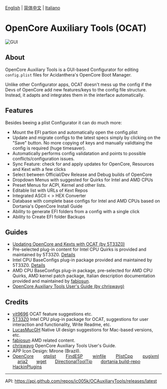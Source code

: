 [English](https://github.com/ic005k/QtOpenCoreConfig/blob/master/READMe.md) | [简体中文](https://github.com/ic005k/QtOpenCoreConfig/blob/master/READMe-cn.md) | [Italiano](https://github.com/ic005k/QtOpenCoreConfig/blob/master/READMe-it.md)

# OpenCore Auxiliary Tools (OCAT)

![GUI](https://user-images.githubusercontent.com/76865553/165901706-abbccb4a-89bc-4b03-b6e5-f52dcb10b53c.png)

## About
OpenCore Auxiliary Tools is a GUI-based Configurator for editing `config.plist` files for Acidanthera's OpenCore Boot Manager.

Unlike other Configurator apps, OCAT doesn't mess up the config if the Devs of OpenCore add new features/keys to the config file structure. Instead, it adapts and integrates them in the interface automatically.

## Features

Besides beeing a plist Configurator it can do much more:

* Mount the EFI partion and automatically open the config.plist
* Update and migrate configs to the latest specs simply by clicking on the "Save" button. No more copying of keys and manually validtaing the config is required (huge timesaver).
* Automatically performs config validatation and points to possible conflicts/configuration issues.
* Sync Feature: check for and apply updates for OpenCore, Resources and Kext with a few clicks
* Select between Official/Dev Release and Debug builds of OpenCore
* Dropdown Menus with suggested for Quirks for Intel and AMD CPUs
* Preset Menus for ACPI, Kernel and other lists.
* Editable list with URLs of Kext Repos
* Integrated ASCII < > HEX Converter 
* Database with complete base configs for Intel and AMD CPUs based on Dortania's OpenCore Install Guide
* Ability to generate EFI folders from a config with a single click
* Ability to Create EFI folder Backups

## Guides

* [Updating OpenCore and Kexts with OCAT (by 5T33Z0)](https://github.com/5T33Z0/OC-Little-Translated/blob/main/D_Updating_OpenCore/README.md)
* Pre-selected plug-in content for Intel CPU Quirks is provided and maintained by 5T33Z0. [Details](https://github.com/5T33Z0/OC-Little-Translated/tree/main/F_Desktop_EFIs/preset)
* Intel CPU BaseConfigs plug-in package provided and maintained by 5T33Z0. [Details](https://github.com/5T33Z0/OC-Little-Translated/tree/main/F_Desktop_EFIs)
* AMD CPU BaseConfigs plug-in package, pre-selected for AMD CPU Quirks, AMD kernel patch package, Italian description documentation provided and maintained by [fabiosun](https://github.com/fabiosun).
* [OpenCore Auxiliary Tools User's Guide (by chriswayg)](https://chriswayg.gitbook.io/opencore-visual-beginners-guide/oc_auxiliary_tools)


## Credits
* [vit9696](https://github.com/vit9696) OCAT feature suggestions etc.
* [5T33Z0](https://github.com/5T33Z0) Intel CPU plug-in package for OCAT, suggestions for user interaction and functionality, Write Readme, etc.
* [LucasMucGH](https://github.com/LucasMucGH) Native UI design suggestions for Mac-based versions, etc.
* [fabiosun](https://github.com/fabiosun) AMD related content.
* [chriswayg](https://github.com/chriswayg) OpenCore Auxiliary Tools User's Guide.
* APP Icon Design: Mirone (Brazil).
* [OpenCore](https://github.com/acidanthera/OpenCorePkg)&nbsp; &nbsp; &nbsp; &nbsp;
[qtplist](https://github.com/reillywatson/qtplist)&nbsp; &nbsp; &nbsp; &nbsp;
[FindESP](https://github.com/bluer007/FindESP)&nbsp; &nbsp; &nbsp; &nbsp;
[winfile](https://github.com/microsoft/winfile)&nbsp; &nbsp; &nbsp; &nbsp;
[PlistCpp](https://github.com/animetrics/PlistCpp)&nbsp; &nbsp; &nbsp; &nbsp;
[pugixml](https://github.com/zeux/pugixml)&nbsp;&nbsp; &nbsp; &nbsp;
[aria2](https://github.com/aria2/aria2)&nbsp; &nbsp; &nbsp;&nbsp;
[wget](http://wget.addictivecode.org/)&nbsp; &nbsp; &nbsp;&nbsp;
[DirectionalToolTip](https://github.com/scondratev/DirectionalToolTip)&nbsp; &nbsp; &nbsp;&nbsp;
[dortania build-repo](https://github.com/dortania/build-repo)&nbsp; &nbsp; &nbsp;&nbsp;
[HackinPlugins](https://github.com/bugprogrammer/HackinPlugins)&nbsp; &nbsp; &nbsp;&nbsp;

---

API: https://api.github.com/repos/ic005k/OCAuxiliaryTools/releases/latest
